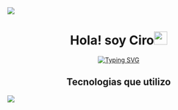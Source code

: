<img src="https://user-images.githubusercontent.com/73097560/115834477-dbab4500-a447-11eb-908a-139a6edaec5c.gif">

<h1 align="center"><b>Hola! soy Ciro</b><img src="https://media.giphy.com/media/hvRJCLFzcasrR4ia7z/giphy.gif" width="30"></h1>

<p align="center">
  <a href="https://git.io/typing-svg"><img src="https://readme-typing-svg.demolab.com?font=Fira+Code&weight=500&size=25&pause=1000&color=2FA1F7&center=true&width=435&lines=Proximo+FullStack" alt="Typing SVG" /></a>
</p>

<p align="center">
  <h2 align="center">Tecnologias que utilizo</h2>
  <a href="https://skillicons.dev" align="center">
    <img align="center" src="https://skillicons.dev/icons?i=css,discord,figma,github,html,js,linux,nodejs,py,react,tailwind&perline=14" />
  </a>
</p>

